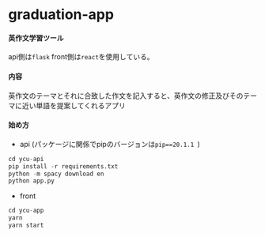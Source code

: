 # graduation-app

#### 英作文学習ツール
api側は`flask`
front側は`react`を使用している。

#### 内容
英作文のテーマとそれに合致した作文を記入すると、英作文の修正及びそのテーマに近い単語を提案してくれるアプリ


#### 始め方
- api (パッケージに関係でpipのバージョンは`pip==20.1.1 `)
```python
cd ycu-api
pip install -r requirements.txt
python -m spacy download en
python app.py
```
- front
```ts
cd ycu-app
yarn
yarn start
```
